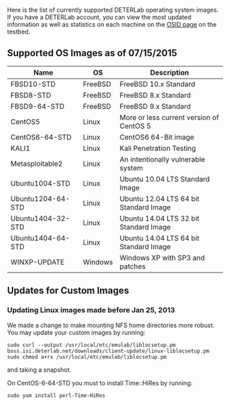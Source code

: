 Here is the list of currently supported DETERLab operating system images. If you have a DETERLab account, you can view the most updated information as well as statistics on each machine on the <a href="https://www.isi.deterlab.net/showosid_list.php3">OSID page</a> on the testbed.

## Supported OS Images as of 07/15/2015 
  

| Name | OS | Description |
| ------- | ------ | -------------- |
| FBSD10-STD | FreeBSD | FreeBSD 10.x Standard |
| FBSD8-STD | FreeBSD | FreeBSD 8.x Standard |
| FBSD9-64-STD | FreeBSD | FreeBSD 9.x Standard |
| CentOS5 | Linux | More or less current version of CentOS 5 |
| CentOS6-64-STD | Linux | CentOS6 64-Bit image |
| KALI1 | Linux | Kali Penetration Testing |
| Metasploitable2 | Linux | An intentionally vulnerable system |
| Ubuntu1004-STD | Linux | Ubuntu 10.04 LTS Standard Image |
| Ubuntu1204-64-STD | Linux | Ubuntu 12.04 LTS 64 bit Standard Image |
| Ubuntu1404-32-STD | Linux | Ubuntu 14.04 LTS 32 bit Standard Image |
| Ubuntu1404-64-STD | Linux | Ubuntu 14.04 LTS 64 bit Standard Image |
| WINXP-UPDATE | Windows | Windows XP with SP3 and patches |

## Updates for Custom Images

### Updating Linux images made before Jan 25, 2013

We made a change to make mounting NFS home directories more robust.  You may update your custom images by running:

```
sudo curl --output /usr/local/etc/emulab/liblocsetup.pm boss.isi.deterlab.net/downloads/client-update/linux-liblocsetup.pm
sudo chmod a+rx /usr/local/etc/emulab/liblocsetup.pm
```

and taking a snapshot.  

On CentOS-6-64-STD you must to install Time::HiRes by running:

```
sudo yum install perl-Time-HiRes
```